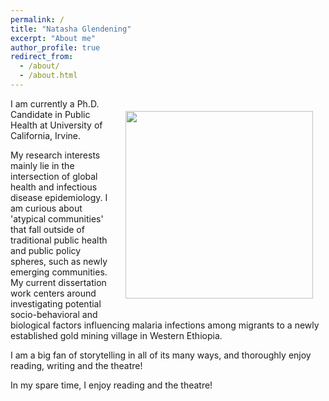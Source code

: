 ```yaml
---
permalink: /
title: "Natasha Glendening"
excerpt: "About me"
author_profile: true
redirect_from: 
  - /about/
  - /about.html
---
```

<img align="right" width="300" height="300" src="{{nglendening.github.io}}/images/NGlendening_Headshot_NYC.jpg" hspace="20" vspace="20">

I am currently a Ph.D. Candidate in Public Health at University of California, Irvine.

My research interests mainly lie in the intersection of global health and infectious disease epidemiology. I am curious about 'atypical communities' that fall outside of traditional public health and public policy spheres, such as newly emerging communities. My current dissertation work centers around investigating potential socio-behavioral and biological factors influencing malaria infections among migrants to a newly established gold mining village in Western Ethiopia. 

I am a big fan of storytelling in all of its many ways, and thoroughly enjoy reading, writing and the theatre! 

In my spare time, I enjoy reading and the theatre! 

